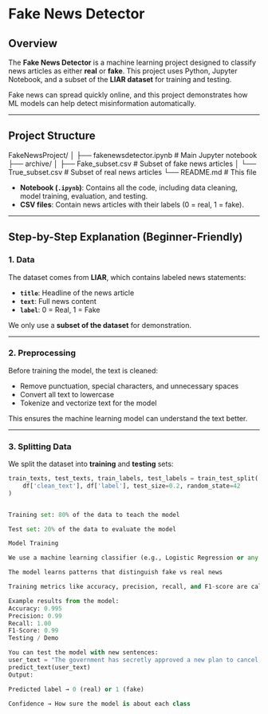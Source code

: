 # Fake News Detector

## Overview

The **Fake News Detector** is a machine learning project designed to classify news articles as either **real** or **fake**. This project uses Python, Jupyter Notebook, and a subset of the **LIAR dataset** for training and testing.  

Fake news can spread quickly online, and this project demonstrates how ML models can help detect misinformation automatically.

---

## Project Structure

FakeNewsProject/
│
├── fakenewsdetector.ipynb # Main Jupyter notebook
├── archive/
│ ├── Fake_subset.csv # Subset of fake news articles
│ └── True_subset.csv # Subset of real news articles
└── README.md # This file

- **Notebook (`.ipynb`)**: Contains all the code, including data cleaning, model training, evaluation, and testing.  
- **CSV files**: Contain news articles with their labels (0 = real, 1 = fake).

---

## Step-by-Step Explanation (Beginner-Friendly)

### 1. Data

The dataset comes from **LIAR**, which contains labeled news statements:

- **`title`**: Headline of the news article  
- **`text`**: Full news content  
- **`label`**: 0 = Real, 1 = Fake  

We only use a **subset of the dataset** for demonstration.

---

### 2. Preprocessing

Before training the model, the text is cleaned:

- Remove punctuation, special characters, and unnecessary spaces  
- Convert all text to lowercase  
- Tokenize and vectorize text for the model  

This ensures the machine learning model can understand the text better.

---

### 3. Splitting Data

We split the dataset into **training** and **testing** sets:

```python
train_texts, test_texts, train_labels, test_labels = train_test_split(
    df['clean_text'], df['label'], test_size=0.2, random_state=42
)


Training set: 80% of the data to teach the model

Test set: 20% of the data to evaluate the model

Model Training

We use a machine learning classifier (e.g., Logistic Regression or any text classifier) to train on the cleaned text.

The model learns patterns that distinguish fake vs real news

Training metrics like accuracy, precision, recall, and F1-score are calculated to evaluate performance

Example results from the model:
Accuracy: 0.995
Precision: 0.99
Recall: 1.00
F1-Score: 0.99
Testing / Demo

You can test the model with new sentences:
user_text = "The government has secretly approved a new plan to cancel taxes for everyone."
predict_text(user_text)
Output:

Predicted label → 0 (real) or 1 (fake)

Confidence → How sure the model is about each class
